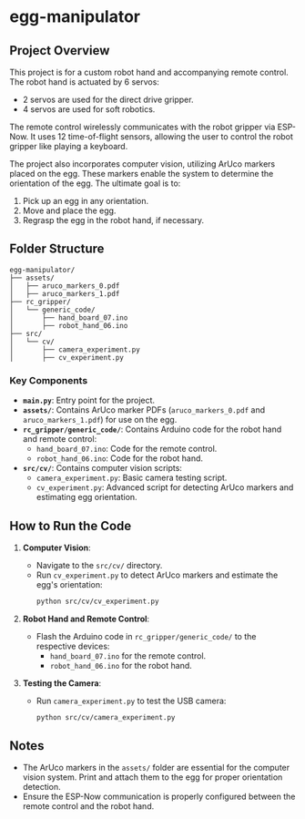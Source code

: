 # egg-manipulator

## Project Overview
This project is for a custom robot hand and accompanying remote control. The robot hand is actuated by 6 servos:
- 2 servos are used for the direct drive gripper.
- 4 servos are used for soft robotics.

The remote control wirelessly communicates with the robot gripper via ESP-Now. It uses 12 time-of-flight sensors, allowing the user to control the robot gripper like playing a keyboard.

The project also incorporates computer vision, utilizing ArUco markers placed on the egg. These markers enable the system to determine the orientation of the egg. The ultimate goal is to:
1. Pick up an egg in any orientation.
2. Move and place the egg.
3. Regrasp the egg in the robot hand, if necessary.

## Folder Structure
```
egg-manipulator/
├── assets/
│   ├── aruco_markers_0.pdf
│   ├── aruco_markers_1.pdf
├── rc_gripper/
│   └── generic_code/
│       ├── hand_board_07.ino
│       ├── robot_hand_06.ino
├── src/
│   └── cv/
│       ├── camera_experiment.py
│       ├── cv_experiment.py
```

### Key Components
- **`main.py`**: Entry point for the project.
- **`assets/`**: Contains ArUco marker PDFs (`aruco_markers_0.pdf` and `aruco_markers_1.pdf`) for use on the egg.
- **`rc_gripper/generic_code/`**: Contains Arduino code for the robot hand and remote control:
  - `hand_board_07.ino`: Code for the remote control.
  - `robot_hand_06.ino`: Code for the robot hand.
- **`src/cv/`**: Contains computer vision scripts:
  - `camera_experiment.py`: Basic camera testing script.
  - `cv_experiment.py`: Advanced script for detecting ArUco markers and estimating egg orientation.

## How to Run the Code
1. **Computer Vision**:
   - Navigate to the `src/cv/` directory.
   - Run `cv_experiment.py` to detect ArUco markers and estimate the egg's orientation:
     ```bash
     python src/cv/cv_experiment.py
     ```

2. **Robot Hand and Remote Control**:
   - Flash the Arduino code in `rc_gripper/generic_code/` to the respective devices:
     - `hand_board_07.ino` for the remote control.
     - `robot_hand_06.ino` for the robot hand.

3. **Testing the Camera**:
   - Run `camera_experiment.py` to test the USB camera:
     ```bash
     python src/cv/camera_experiment.py
     ```

## Notes
- The ArUco markers in the `assets/` folder are essential for the computer vision system. Print and attach them to the egg for proper orientation detection.
- Ensure the ESP-Now communication is properly configured between the remote control and the robot hand.

